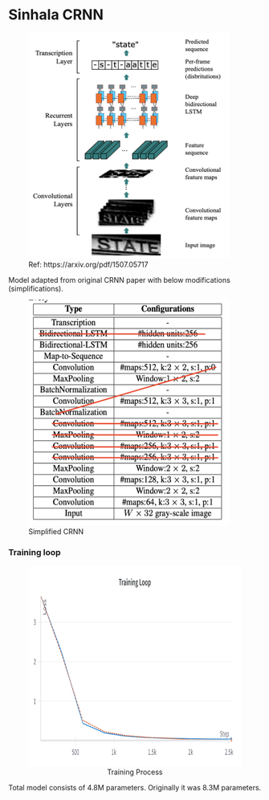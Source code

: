 # Sinhala CRNN
<figure>
<img src="../../resources/Screenshot 2024-10-19 at 08.38.50.png" height=450px width=400px>
<figcaption align='left'>Ref: https://arxiv.org/pdf/1507.05717</figcaption>
</figure>
Model adapted from original CRNN paper with below modifications (simplifications).
<figure>
<img src="../../resources/Screenshot 2024-10-19 at 11.45.33.png" height=450px width=400px>
<figcaption align='left'>Simplified CRNN</figcaption>
</figure>

### Training loop
<figure>
<img src="../../resources/W&B Chart 19_10_2024, 12_04_28.png" height=400px width=800px>
<figcaption align='center'>Training Process</figcaption>
</figure>
Total model consists of 4.8M parameters. Originally it was 8.3M parameters.